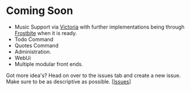 # Coming Soon

* Music Support via [Victoria](https://github.com/Yucked/Victoria) with further implementations being through [Frostbite](https://github.com/Yucked/Frostbyte) when it is ready.
* Todo Command
* Quotes Command
* Administration.
* WebUi
* Multiple modular front ends.

Got more idea's? Head on over to the issues tab and create a new issue. Make sure to be as descriptive as possible. \[[Issues](https://github.com/DraxCodes/DisukuBot/issues)\]

